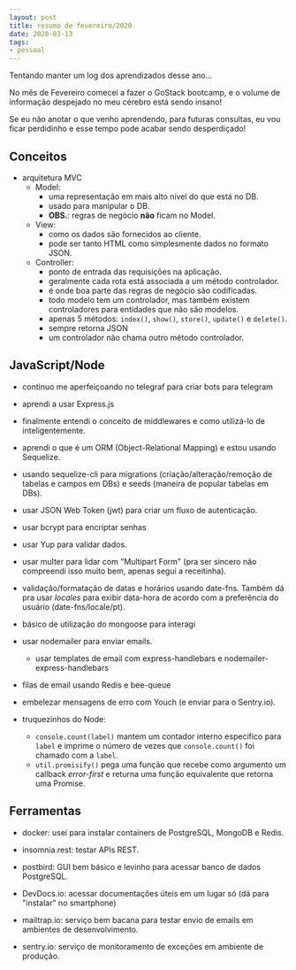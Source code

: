 ```yaml
---
layout: post
title: resumo de fevereiro/2020
date: 2020-03-13
tags:
- pessoal
---
```


Tentando manter um log dos aprendizados desse ano...

No mês de Fevereiro comecei a fazer o GoStack bootcamp, e o volume de informação despejado no meu cérebro está sendo insano!

Se eu não anotar o que venho aprendendo, para futuras consultas, eu vou ficar perdidinho e esse tempo pode acabar sendo desperdiçado!

## Conceitos

- arquitetura MVC
    - Model:
        - uma representação em mais alto nível do que está no DB.
        - usado para manipular o DB.
        - **OBS.**: regras de negócio **não** ficam no Model.
    - View:
        - como os dados são fornecidos ao cliente.
        - pode ser tanto HTML como simplesmente dados no formato JSON.
    - Controller:
        - ponto de entrada das requisições na aplicação.
        - geralmente cada rota está associada a um método controlador.
        - é onde boa parte das regras de negócio são codificadas.
        - todo modelo tem um controlador, mas também existem controladores para entidades que não são modelos.
        - apenas 5 métodos: `index()`, `show()`, `store()`, `update()` e `delete()`.
        - sempre retorna JSON
        - um controlador não chama outro método controlador.

## JavaScript/Node

- continuo me aperfeiçoando no telegraf para criar bots para telegram

- aprendi a usar Express.js 

- finalmente entendi o conceito de middlewares e como utilizá-lo de inteligentemente.

- aprendi o que é um ORM (Object-Relational Mapping) e estou usando Sequelize.

- usando sequelize-cli para migrations (criação/alteração/remoção de tabelas e campos em DBs) e seeds (maneira de popular tabelas em DBs).

- usar JSON Web Token (jwt) para criar um fluxo de autenticação.

- usar bcrypt para encriptar senhas

- usar Yup para validar dados.

- usar multer para lidar com "Multipart Form" (pra ser sincero não compreendi isso muito bem, apenas segui a receitinha).

- validação/formatação de datas e horários usando date-fns. Também dá pra usar _locales_ para exibir data-hora de acordo com a preferência do usuário (date-fns/locale/pt).

- básico de utilização do mongoose para interagi

- usar nodemailer para enviar emails.
    - usar templates de email com express-handlebars e nodemailer-express-handlebars

- filas de email usando Redis e bee-queue

- embelezar mensagens de erro com Youch (e enviar para o Sentry.io).

- truquezinhos do Node:
    - `console.count(label)` mantem um contador interno específico para `label` e imprime o número de vezes que `console.count()` foi chamado com a `label`.
    - `util.promisify()` pega uma função que recebe como argumento um callback _error-first_ e returna uma função equivalente que retorna uma Promise.


## Ferramentas

- docker: usei para instalar containers de PostgreSQL, MongoDB e Redis.

- insomnia.rest: testar APIs REST.

- postbird: GUI bem básico e levinho para acessar banco de dados PostgreSQL.

- DevDocs.io: acessar documentações úteis em um lugar só (dá para "instalar" no smartphone)

- mailtrap.io: serviço bem bacana para testar envio de emails em ambientes de desenvolvimento.

- sentry.io: serviço de monitoramento de exceções em ambiente de produção.


<!--stackedit_data:
eyJoaXN0b3J5IjpbMTc2MzA5MjAxXX0=
-->